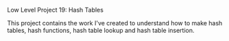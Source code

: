 Low Level Project 19: Hash Tables

This project contains the work I've created to understand how to make hash
tables, hash functions, hash table lookup and hash table insertion.